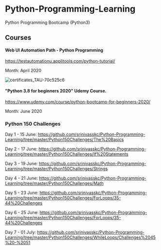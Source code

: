 # Python-Programming-Learning
Python Programming Bootcamp (Python3)

## Courses

####  Web UI Automation Path - Python Programming

https://testautomationu.applitools.com/python-tutorial/

Month: April 2020

![certificates_TAU-70c525c6](https://user-images.githubusercontent.com/26836928/85095794-1208aa00-b210-11ea-8a61-4680cbeed039.png)


#### "Python 3.8 for beginners 2020" Udemy Course. 

https://www.udemy.com/course/python-bootcamp-for-beginners-2020/ 

Month: June 2020



### Python 150 Challenges

Day 1 - 15 June: https://github.com/srinivasskc/Python-Programming-Learning/tree/master/Python150Challenges/The%20Basics

Day 2 - 17 June: https://github.com/srinivasskc/Python-Programming-Learning/tree/master/Python150Challenges/If%20Statements

Day 3 - 19 June: https://github.com/srinivasskc/Python-Programming-Learning/tree/master/Python150Challenges/Strings

Day 4 - 21 June: https://github.com/srinivasskc/Python-Programming-Learning/tree/master/Python150Challenges/Math

Day 5 - 23 June: https://github.com/srinivasskc/Python-Programming-Learning/tree/master/Python150Challenges/ForLoops/35-44%20Challenges

Day 6 - 25 June: https://github.com/srinivasskc/Python-Programming-Learning/tree/master/Python150Challenges/ForLoops/35-44%20Challenges

Day 7 - 01 July: https://github.com/srinivasskc/Python-Programming-Learning/tree/master/Python150Challenges/WhileLoops/Challenges%2045%20-%2051
